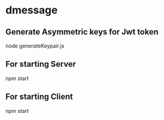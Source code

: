 # dmessage

## Generate Asymmetric keys for Jwt token
 node generateKeypair.js
 
## For starting Server
  npm start
  
## For starting Client
  npm start
